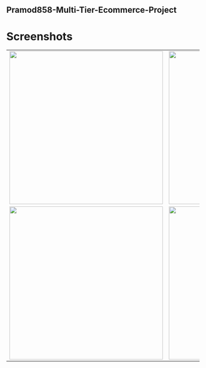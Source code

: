 ## Pramod858-Multi-Tier-Ecommerce-Project
# Screenshots
<table>
  <tr>
    <td><img src="https://github.com/user-attachments/assets/36226675-2439-46f8-ab30-4b2c8e1d5908" width="400"></td>
    <td><img src="https://github.com/user-attachments/assets/8da1fad2-dfd1-457a-82d9-523e10ef78fc" width="400"></td>
  </tr>
  <tr>
    <td><img src="https://github.com/user-attachments/assets/7a956c20-3567-4f34-88b6-a3cdf4960c5d" width="400"></td>
    <td><img src="https://github.com/user-attachments/assets/e8d212ac-a252-4ba9-bf66-b576ed2b453e" width="400"></td>
  </tr>
</table>
